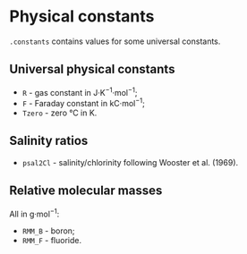 # Physical constants

`.constants` contains values for some universal constants.

## Universal physical constants

  * `R` - gas constant in J·K<sup>−1</sup>·mol<sup>−1</sup>;
  * `F` - Faraday constant in kC·mol<sup>−1</sup>;
  * `Tzero` - zero °C in K.

## Salinity ratios

  * `psal2Cl` - salinity/chlorinity following Wooster et al. (1969).

## Relative molecular masses

All in g·mol<sup>−1</sup>:

  * `RMM_B` - boron;
  * `RMM_F` - fluoride.
